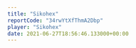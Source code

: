 ```yaml
---
title: "Sikohex"
reportCode: "34rwYtXfThmA2Dbp"
player: "Sikohex"
date: 2021-06-27T18:56:46.133000+00:00
---
```


